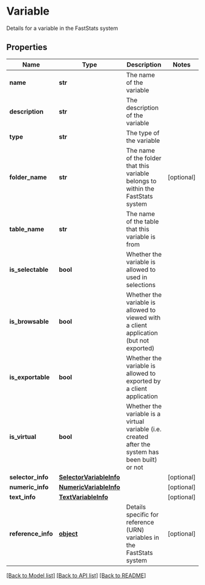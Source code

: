 # Variable

Details for a variable in the FastStats system
## Properties
Name | Type | Description | Notes
------------ | ------------- | ------------- | -------------
**name** | **str** | The name of the variable | 
**description** | **str** | The description of the variable | 
**type** | **str** | The type of the variable | 
**folder_name** | **str** | The name of the folder that this variable belongs to within the FastStats system | [optional] 
**table_name** | **str** | The name of the table that this variable is from | 
**is_selectable** | **bool** | Whether the variable is allowed to used in selections | 
**is_browsable** | **bool** | Whether the variable is allowed to viewed with a client application (but not exported) | 
**is_exportable** | **bool** | Whether the variable is allowed to exported by a client application | 
**is_virtual** | **bool** | Whether the variable is a virtual variable (i.e. created after the system has been built) or not | 
**selector_info** | [**SelectorVariableInfo**](SelectorVariableInfo.md) |  | [optional] 
**numeric_info** | [**NumericVariableInfo**](NumericVariableInfo.md) |  | [optional] 
**text_info** | [**TextVariableInfo**](TextVariableInfo.md) |  | [optional] 
**reference_info** | [**object**](.md) | Details specific for reference (URN) variables in the FastStats system | [optional] 

[[Back to Model list]](../README.md#documentation-for-models) [[Back to API list]](../README.md#documentation-for-api-endpoints) [[Back to README]](../README.md)


